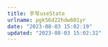```yaml
---
title: 手写useState
urlname: pgk56d22hdw601yr
date: "2023-08-03 15:02:19"
updated: "2023-08-03 15:02:32"
---
```

